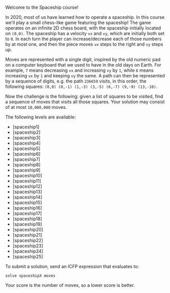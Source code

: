 Welcome to the Spaceship course!

In 2020, most of us have learned how to operate a spaceship. In this course we'll play a small chess-like game featuring the spaceship! The game operates on an infinite 2D chess board, with the spaceship initially located on `(0,0)`. The spaceship has a velocity `vx` and `vy`, which are initially both set to `0`. In each turn the player can increase/decrease each of those numbers by at most one, and then the piece moves `vx` steps to the right and `vy` steps up.

Moves are represented with a single digit, inspired by the old numeric pad on a computer keyboard that we used to have in the old days on Earth. For example, `7` means decreasing `vx` and increasing `vy` by `1`, while `6` means increasing `vx` by `1` and keeping `vy` the same. A path can then be represented by a sequence of digits, e.g. the path `236659` visits, in this order, the following squares: `(0,0) (0,-1) (1,-3) (3,-5) (6,-7) (9,-9) (13,-10)`.

Now the challenge is the following: given a list of squares to be visited, find a sequence of moves that visits all those squares. Your solution may consist of at most `10,000,000` moves.

The following levels are available:
* [spaceship1]
* [spaceship2]
* [spaceship3]
* [spaceship4]
* [spaceship5]
* [spaceship6]
* [spaceship7]
* [spaceship8]
* [spaceship9]
* [spaceship10]
* [spaceship11]
* [spaceship12]
* [spaceship13]
* [spaceship14]
* [spaceship15]
* [spaceship16]
* [spaceship17]
* [spaceship18]
* [spaceship19]
* [spaceship20]
* [spaceship21]
* [spaceship22]
* [spaceship23]
* [spaceship24]
* [spaceship25]

To submit a solution, send an ICFP expression that evaluates to:

```
solve spaceshipX moves
```

Your score is the number of moves, so a lower score is better.

